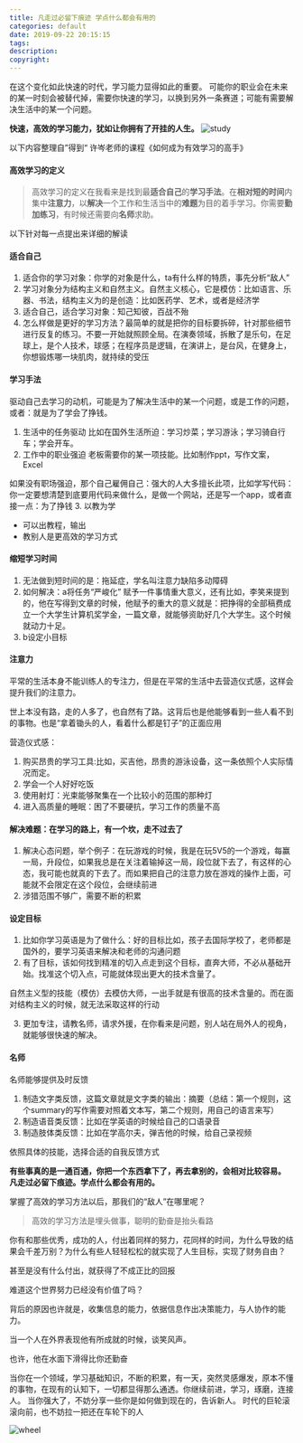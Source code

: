 ```yaml
---
title: 凡走过必留下痕迹 学点什么都会有用的
categories: default
date: 2019-09-22 20:15:15
tags:
description:
copyright:
---
```

在这个变化如此快速的时代，学习能力显得如此的重要。
可能你的职业会在未来的某一时刻会被替代掉，需要你快速的学习，以换到另外一条赛道；可能有需要解决生活中的某一个问题。

**快速，高效的学习能力，犹如让你拥有了开挂的人生。**
![study](https://upload-images.jianshu.io/upload_images/4319370-f1511d3a343f6fdc.png?imageMogr2/auto-orient/strip%7CimageView2/2/w/1240)
<!-- more -->
以下内容整理自”得到“ 许岑老师的课程《如何成为有效学习的高手》
#### 高效学习的定义
> 高效学习的定义在我看来是找到最**适合自己**的**学习手法**。在**相对短的时间**内集中**注意力**，以**解决**一个工作和生活当中的**难题**为目的着手学习。你需要**勤加练习**，有时候还需要向**名师**求助。

以下针对每一点提出来详细的解读

#### 适合自己
1. 适合你的学习对象：你学的对象是什么，ta有什么样的特质，事先分析“敌人”
2. 学习对象分为结构主义和自然主义。自然主义核心，它是模仿：比如语言、乐器、书法，结构主义为的是创造：比如医药学、艺术，或者是经济学
3. 适合自己，适合学习对象：知己知彼，百战不殆
4. 怎么样做是更好的学习方法？最简单的就是把你的目标要拆碎，针对那些细节进行反复的练习。不要一开始就照顾全局。在演奏领域，拆散了是乐句，在足球上，是个人技术，球感；在程序员是逻辑，在演讲上，是台风，在健身上，你想锻炼哪一块肌肉，就持续的受压

#### 学习手法
驱动自己去学习的动机，可能是为了解决生活中的某一个问题，或是工作的问题，或者：就是为了学会了挣钱。
1. 生活中的任务驱动
比如在国外生活所迫：学习炒菜；学习游泳；学习骑自行车；学会开车。
2. 工作中的职业强迫
老板需要你的某一项技能。比如制作ppt，写作文案，Excel

如果没有职场强迫，那个自己雇佣自己：强大的人大多擅长此项，比如学写代码：你一定要想清楚到底要用代码来做什么，是做一个网站，还是写一个app，或者直接一点：为了挣钱
3. 以教为学
- 可以出教程，输出
- 教别人是更高效的学习方式

#### 缩短学习时间
1. 无法做到短时间的是：拖延症，学名叫注意力缺陷多动障碍
2. 如何解决：a将任务“严峻化” 赋予一件事情重大意义，还有比如，李笑来提到的，他在写得到文章的时候，他赋予的重大的意义就是：把挣得的全部稿费成立一个大学生计算机奖学金，一篇文章，就能够资助好几个大学生。这个时候就动力十足。
3. b设定小目标

#### 注意力  
平常的生活本身不能训练人的专注力，但是在平常的生活中去营造仪式感，这样会提升我们的注意力。

世上本没有路，走的人多了，也自然有了路。这背后也是他能够看到一些人看不到的事物。也是“拿着锄头的人，看着什么都是钉子”的正面应用

营造仪式感：
1. 购买昂贵的学习工具:比如，买吉他，昂贵的游泳设备，这一条依照个人实际情况而定。
2. 学会一个人好好吃饭
3. 使用射灯：光束能够聚集在一个比较小的范围的那种灯
4. 进入高质量的睡眠：困了不要硬抗，学习工作的质量不高

#### 解决难题：在学习的路上，有一个坎，走不过去了
1. 解决心态问题，举个例子：在玩游戏的时候，我是在玩5V5的一个游戏，每赢一局，升段位，如果我总是在关注着输掉这一局，段位就下去了，有这样的心态，我可能也就真的下去了。而如果把自己的注意力放在游戏的操作上面，可能就不会限定在这个段位，会继续前进
2. 涉猎范围不够广，需要不断的积累

#### 设定目标
1. 比如你学习英语是为了做什么：好的目标比如，孩子去国际学校了，老师都是国外的，要学习英语来解决和老师的沟通问题
2. 有了目标，该如何找到精准的切入点走到这个目标，直奔大师，不必从基础开始。找准这个切入点，可能就体现出更大的技术含量了。

自然主义型的技能（模仿）去模仿大师，一出手就是有很高的技术含量的。而在面对结构主义的时候，就无法采取这样的行动

3. 更加专注，请教名师，请求外援，在你看来是问题，别人站在局外人的视角，就能够很快速的解决。

#### 名师
名师能够提供及时反馈
1. 制造文字类反馈，这篇文章就是文字类的输出：摘要（总结：第一个规则，这个summary的写作需要对照着文本写，第二个规则，用自己的语言来写）
2. 制造语音类反馈：比如在学英语的时候给自己的口语录音
3. 制造肢体类反馈：比如在学高尔夫，弹吉他的时候，给自己录视频

依照具体的技能，选择合适的自我反馈方式

**有些事真的是一通百通，你把一个东西拿下了，再去拿别的，会相对比较容易。
凡走过必留下痕迹。学点什么都会有用的。**


掌握了高效的学习方法以后，那我们的“敌人”在哪里呢？

> 高效的学习方法是埋头做事，聪明的勤奋是抬头看路

你有和那些优秀，成功的人，付出着同样的努力，花同样的时间，为什么导致的结果会千差万别？为什么有些人轻轻松松的就实现了人生目标，实现了财务自由？

甚至是没有什么付出，就获得了不成正比的回报

难道这个世界努力已经没有价值了吗？

背后的原因也许就是，收集信息的能力，依据信息作出决策能力，与人协作的能力。

当一个人在外界表现他有所成就的时候，谈笑风声。

也许，他在水面下滑得比你还勤奋

当你在一个领域，学习基础知识，不断的积累，有一天，突然灵感爆发，原本不懂的事物，在现有的认知下，一切都显得那么通透。你继续前进，学习，琢磨，连接人。
当你强大了，不妨分享一些你是如何做到现在的，告诉新人。
时代的巨轮滚滚向前，也不妨拉一把还在车轮下的人

![wheel](https://upload-images.jianshu.io/upload_images/4319370-7c46a2d9e3bf500d.png?imageMogr2/auto-orient/strip%7CimageView2/2/w/1240)
